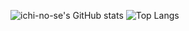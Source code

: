 ![ichi-no-se's GitHub stats](https://github-readme-stats.vercel.app/api?username=ichi-no-se&show_icons=true)
![Top Langs](https://github-readme-stats.vercel.app/api/top-langs/?username=ichi-no-se&layout=compact)
